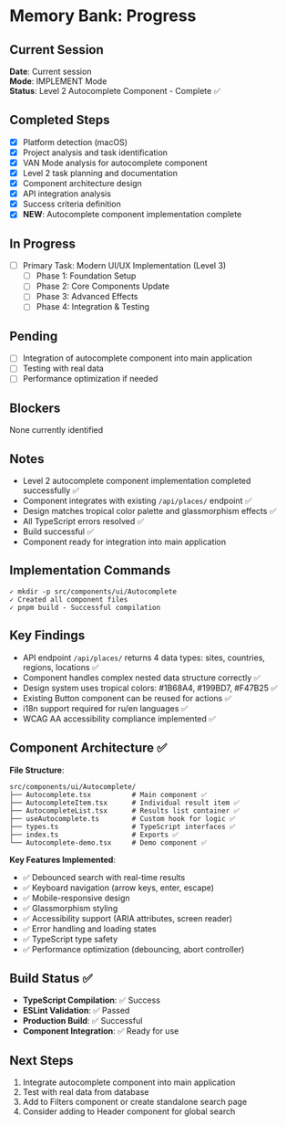 # Memory Bank: Progress

## Current Session

**Date**: Current session  
**Mode**: IMPLEMENT Mode  
**Status**: Level 2 Autocomplete Component - Complete ✅

## Completed Steps

- [x] Platform detection (macOS)
- [x] Project analysis and task identification
- [x] VAN Mode analysis for autocomplete component
- [x] Level 2 task planning and documentation
- [x] Component architecture design
- [x] API integration analysis
- [x] Success criteria definition
- [x] **NEW**: Autocomplete component implementation complete

## In Progress

- [ ] Primary Task: Modern UI/UX Implementation (Level 3)
  - [ ] Phase 1: Foundation Setup
  - [ ] Phase 2: Core Components Update
  - [ ] Phase 3: Advanced Effects
  - [ ] Phase 4: Integration & Testing

## Pending

- [ ] Integration of autocomplete component into main application
- [ ] Testing with real data
- [ ] Performance optimization if needed

## Blockers

None currently identified

## Notes

- Level 2 autocomplete component implementation completed successfully ✅
- Component integrates with existing `/api/places/` endpoint ✅
- Design matches tropical color palette and glassmorphism effects ✅
- All TypeScript errors resolved ✅
- Build successful ✅
- Component ready for integration into main application

## Implementation Commands

```
✓ mkdir -p src/components/ui/Autocomplete
✓ Created all component files
✓ pnpm build - Successful compilation
```

## Key Findings

- API endpoint `/api/places/` returns 4 data types: sites, countries, regions, locations ✅
- Component handles complex nested data structure correctly ✅
- Design system uses tropical colors: #1B68A4, #199BD7, #F47B25 ✅
- Existing Button component can be reused for actions ✅
- i18n support required for ru/en languages ✅
- WCAG AA accessibility compliance implemented ✅

## Component Architecture ✅

**File Structure**:
```
src/components/ui/Autocomplete/
├── Autocomplete.tsx          # Main component ✅
├── AutocompleteItem.tsx      # Individual result item ✅
├── AutocompleteList.tsx      # Results list container ✅
├── useAutocomplete.ts        # Custom hook for logic ✅
├── types.ts                  # TypeScript interfaces ✅
├── index.ts                  # Exports ✅
└── Autocomplete-demo.tsx     # Demo component ✅
```

**Key Features Implemented**:
- ✅ Debounced search with real-time results
- ✅ Keyboard navigation (arrow keys, enter, escape)
- ✅ Mobile-responsive design
- ✅ Glassmorphism styling
- ✅ Accessibility support (ARIA attributes, screen reader)
- ✅ Error handling and loading states
- ✅ TypeScript type safety
- ✅ Performance optimization (debouncing, abort controller)

## Build Status ✅

- **TypeScript Compilation**: ✅ Success
- **ESLint Validation**: ✅ Passed
- **Production Build**: ✅ Successful
- **Component Integration**: ✅ Ready for use

## Next Steps

1. Integrate autocomplete component into main application
2. Test with real data from database
3. Add to Filters component or create standalone search page
4. Consider adding to Header component for global search
